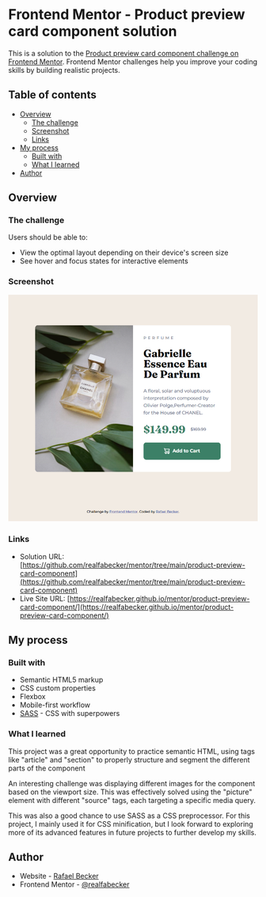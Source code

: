 # Frontend Mentor - Product preview card component solution

This is a solution to the [Product preview card component challenge on Frontend Mentor](https://www.frontendmentor.io/challenges/product-preview-card-component-GO7UmttRfa). Frontend Mentor challenges help you improve your coding skills by building realistic projects. 

## Table of contents

- [Overview](#overview)
  - [The challenge](#the-challenge)
  - [Screenshot](#screenshot)
  - [Links](#links)
- [My process](#my-process)
  - [Built with](#built-with)
  - [What I learned](#what-i-learned)
- [Author](#author)

## Overview

### The challenge

Users should be able to:

- View the optimal layout depending on their device's screen size
- See hover and focus states for interactive elements

### Screenshot

![](./screenshot.png)

### Links

- Solution URL: [https://github.com/realfabecker/mentor/tree/main/product-preview-card-component](https://github.com/realfabecker/mentor/tree/main/product-preview-card-component)
- Live Site URL: [https://realfabecker.github.io/mentor/product-preview-card-component/](https://realfabecker.github.io/mentor/product-preview-card-component/)

## My process

### Built with

- Semantic HTML5 markup
- CSS custom properties
- Flexbox
- Mobile-first workflow
- [SASS](https://sass-lang.com/) - CSS with superpowers

### What I learned

This project was a great opportunity to practice semantic HTML, using tags like "article" and "section" to properly structure and segment the different parts of the component

An interesting challenge was displaying different images for the component based on the viewport size. This was effectively solved using the "picture" element with different "source" tags, each targeting a specific media query.

This was also a good chance to use SASS as a CSS preprocessor. For this project, I mainly used it for CSS minification, but I look forward to exploring more of its advanced features in future projects to further develop my skills.


## Author

- Website - [Rafael Becker](https://github.com/realfabecker)
- Frontend Mentor - [@realfabecker](https://www.frontendmentor.io/profile/realfabecker)